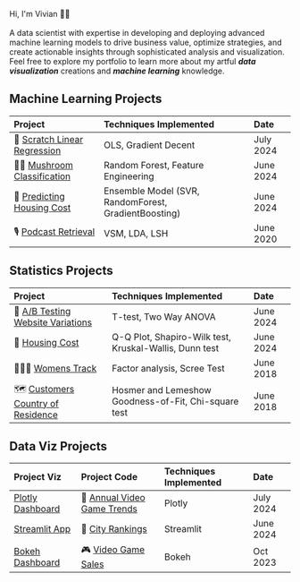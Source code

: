 <p> Hi, I'm Vivian 👋🏻
<br>
<br>
A data scientist with expertise in developing and deploying advanced machine learning models to drive business value, optimize strategies, and create actionable insights through sophisticated analysis and visualization. Feel free to explore my portfolio to learn more about my artful <i><b>data visualization</b></i> creations and <i><b>machine learning</b></i> knowledge.
<br>

## Machine Learning Projects
| Project              | Techniques Implemented | Date |
| :------------------- |  :------------------ | :----- |
|🚀 [Scratch Linear Regression](https://github.com/Vivian-Ellis/ML/blob/main/LinearRegression/scratch_lr.ipynb)   | OLS, Gradient Decent | July 2024 |
|🍄‍🟫 [Mushroom Classification](https://github.com/Vivian-Ellis/ML/blob/main/Mushroom%20Classification%20%3A%20Random%20Forest/random_forest.ipynb)   | Random Forest, Feature Engineering | June 2024 |
|🏡 [Predicting Housing Cost](https://www.kaggle.com/code/vellis1/predicting-housing-cost-with-ensemble-model)| Ensemble Model (SVR, RandomForest, GradientBoosting)| June 2024 |
|🎙️ [Podcast Retrieval](https://github.com/Vivian-Ellis/Podcasts-Ad-Hoc-Retrieval)|VSM, LDA, LSH| June 2020|

## Statistics Projects
| Project              | Techniques Implemented | Date |
| :------------------- |  :------------------ | :----- |
|📲 [A/B Testing Website Variations](https://www.kaggle.com/code/vellis1/a-b-testing-website-variations)  | T-test, Two Way ANOVA | June 2024 |
|🏡 [Housing Cost](https://www.kaggle.com/code/vellis1/housing-cost-statistical-significance)| Q-Q Plot, Shapiro-Wilk test, Kruskal-Wallis, Dunn test |June 2024|
|🏃🏽‍♀️ [Womens Track](https://github.com/Vivian-Ellis/Womens-Track/tree/main) | Factor analysis, Scree Test | June 2018 |
|🗺️ [Customers Country of Residence](https://github.com/Vivian-Ellis/Logistic-Regression/blob/main) | Hosmer and Lemeshow Goodness-of-Fit, Chi-square test | June 2018 |

## Data Viz Projects
| Project Viz          | Project Code             | Techniques Implemented | Date |
| :------------------- | :------------------- | :------- | :----- |
|[Plotly Dashboard](https://plotly.com/~vivianellis/8/video-game-sales/)|👾 [Annual Video Game Trends](https://github.com/Vivian-Ellis/Data-Viz/blob/main/plotly/videogamesales.ipynb)|Plotly|July 2024|
|[Streamlit App](https://city-rankings.streamlit.app/)|🌇 [City Rankings](https://github.com/Vivian-Ellis/city-rankings/blob/main/streamlit_app.py)  | Streamlit | June 2024 |
|[Bokeh Dashboard](https://vivian-ellis.github.io/Vivian-Ellis/projects/bokeh.html)|🎮 [Video Game Sales](https://github.com/Vivian-Ellis/Data-Viz/blob/main/bokeh/video_game_sales.ipynb)  | Bokeh | Oct 2023 |
